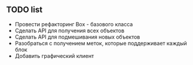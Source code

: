 TODO list
---

- Провести рефакторинг Box - базового класса
- Сделать API для получения всех объектов
- Сделать API для подмешивания новых объектов
- Разобраться с получением меток, которые поддерживает каждый блок
- Добавить графический клиент